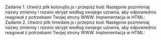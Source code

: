 Zadanie 1.
Utwórz plik kolorujtlo.js i przepisz kod:
Następnie pozmieniaj nazwy zmienny i rozwio skrypt według swojego uznania, aby odpowiednio
reagował z potrzebami Twojej strony WWW.
Implementacja w HTML:
Zadanie 2.
Utwórz plik timedate.js i przepisz kod:
Następnie pozmieniaj nazwy zmienny i rozwio skrypt według swojego uznania, aby odpowiednio
reagował z potrzebami Twojej strony WWW.
Implementacja w HTML: